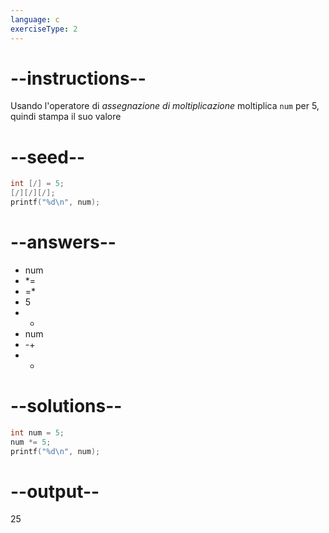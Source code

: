 ```yaml
---
language: c
exerciseType: 2
---
```


# --instructions--

Usando l'operatore di *assegnazione di moltiplicazione* moltiplica `num` per 5, quindi stampa il suo valore

# --seed--

```c
int [/] = 5;
[/][/][/];
printf("%d\n", num);
```

# --answers--

- num
-  *= 
-  =* 
- 5
-  * 
- num
-  -+ 
-  - 

# --solutions--

```c
int num = 5;
num *= 5;
printf("%d\n", num);
```

# --output--

25
